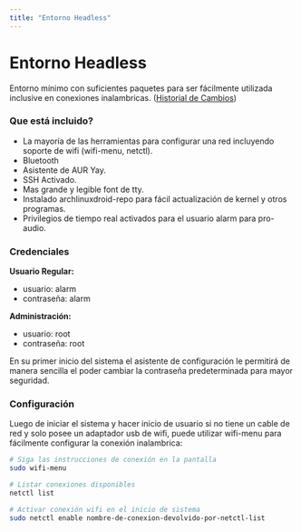```yaml
---
title: "Entorno Headless"
---
```


# Entorno Headless

Entorno mínimo con suficientes paquetes para ser fácilmente utilizada
inclusive en conexiones inalambricas.
([Historial de Cambios](/es/env/changes/#headless))

### Que está incluido?

* La mayoría de las herramientas para configurar una red incluyendo soporte de
  wifi (wifi-menu, netctl).
* Bluetooth
* Asistente de AUR Yay.
* SSH Activado.
* Mas grande y legible font de tty.
* Instalado archlinuxdroid-repo para fácil actualización de kernel y otros programas.
* Privilegios de tiempo real activados para el usuario alarm para pro-audio.

### Credenciales

**Usuario Regular:**
* usuario: alarm
* contraseña: alarm

**Administración:**
* usuario: root
* contraseña: root

En su primer inicio del sistema el asistente de configuración le permitirá
de manera sencilla el poder cambiar la contraseña predeterminada para mayor
seguridad.

### Configuración

Luego de iniciar el sistema y hacer inicio de usuario si no tiene un cable
de red y solo posee un adaptador usb de wifi, puede utilizar wifi-menu para
fácilmente configurar la conexión inalambrica:

```sh
# Siga las instrucciones de conexión en la pantalla
sudo wifi-menu

# Listar conexiones disponibles
netctl list

# Activar conexión wifi en el inicio de sistema
sudo netctl enable nombre-de-conexion-devolvido-por-netctl-list
```
